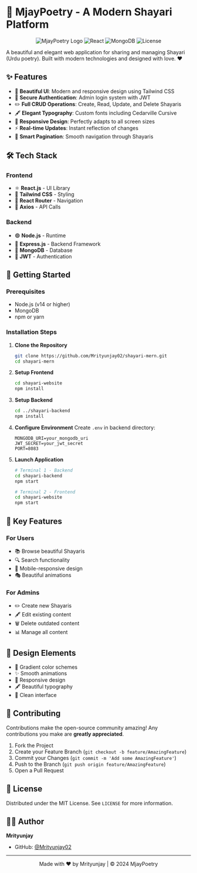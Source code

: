 # 📝 MjayPoetry - A Modern Shayari Platform

<div align="center">

![MjayPoetry Logo](https://img.shields.io/badge/MjayPoetry-Shayari%20Platform-red)
![React](https://img.shields.io/badge/React-18.x-blue)
![MongoDB](https://img.shields.io/badge/MongoDB-Latest-green)
![License](https://img.shields.io/badge/License-MIT-yellow)

</div>

A beautiful and elegant web application for sharing and managing Shayari (Urdu poetry). Built with modern technologies and designed with love. ❤️

## ✨ Features

- 🎨 **Beautiful UI**: Modern and responsive design using Tailwind CSS
- 🔐 **Secure Authentication**: Admin login system with JWT
- ✏️ **Full CRUD Operations**: Create, Read, Update, and Delete Shayaris
- 🖋️ **Elegant Typography**: Custom fonts including Cedarville Cursive
- 📱 **Responsive Design**: Perfectly adapts to all screen sizes
- ⚡ **Real-time Updates**: Instant reflection of changes
- 📖 **Smart Pagination**: Smooth navigation through Shayaris

## 🛠️ Tech Stack

### Frontend
- ⚛️ **React.js** - UI Library
- 🎨 **Tailwind CSS** - Styling
- 🔄 **React Router** - Navigation
- 📡 **Axios** - API Calls

### Backend
- 🟢 **Node.js** - Runtime
- 🚂 **Express.js** - Backend Framework
- 🍃 **MongoDB** - Database
- 🔑 **JWT** - Authentication

## 🚀 Getting Started

### Prerequisites
- Node.js (v14 or higher)
- MongoDB
- npm or yarn

### Installation Steps

1. **Clone the Repository**
   ```bash
   git clone https://github.com/Mrityunjay02/shayari-mern.git
   cd shayari-mern
   ```

2. **Setup Frontend**
   ```bash
   cd shayari-website
   npm install
   ```

3. **Setup Backend**
   ```bash
   cd ../shayari-backend
   npm install
   ```

4. **Configure Environment**
   Create `.env` in backend directory:
   ```env
   MONGODB_URI=your_mongodb_uri
   JWT_SECRET=your_jwt_secret
   PORT=8083
   ```

5. **Launch Application**
   ```bash
   # Terminal 1 - Backend
   cd shayari-backend
   npm start

   # Terminal 2 - Frontend
   cd shayari-website
   npm start
   ```

## 💫 Key Features

### For Users
- 📚 Browse beautiful Shayaris
- 🔍 Search functionality
- 📱 Mobile-responsive design
- 🎭 Beautiful animations

### For Admins
- ✏️ Create new Shayaris
- 🖋️ Edit existing content
- 🗑️ Delete outdated content
- 📊 Manage all content

## 🎨 Design Elements

- 🌈 Gradient color schemes
- ✨ Smooth animations
- 📱 Responsive design
- 🖋️ Beautiful typography
- 🧹 Clean interface

## 🤝 Contributing

Contributions make the open-source community amazing! Any contributions you make are **greatly appreciated**.

1. Fork the Project
2. Create your Feature Branch (`git checkout -b feature/AmazingFeature`)
3. Commit your Changes (`git commit -m 'Add some AmazingFeature'`)
4. Push to the Branch (`git push origin feature/AmazingFeature`)
5. Open a Pull Request

## 📝 License

Distributed under the MIT License. See `LICENSE` for more information.

## 👨‍💻 Author

**Mrityunjay**
- GitHub: [@Mrityunjay02](https://github.com/Mrityunjay02)

---

<div align="center">
Made with ❤️ by Mrityunjay | © 2024 MjayPoetry
</div>
